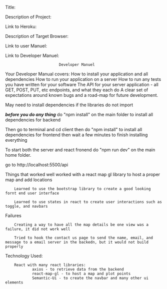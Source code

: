Title: 



Description of Project:  


Link to Heroku:   


Description of Target Browser:  


Link to user Manuel:

Link to Developer Manuel: 




                            Developer Manuel

Your Developer Manual covers:
        How to install your application and all dependencies
        How to run your application on a server
        How to run any tests you have written for your software
        The API for your server application - all GET, POST, PUT, etc endpoints, and what they each do
        A clear set of expectations around known bugs and a road-map for future development.




                            
May need to install dependencies if the libraries do not import

***before you do any thing***
do "npm install" on the main folder to install all dependencies for backend

Then go to terminal and cd client then do "npm install" to install all dependencies for frontend
then wait a few minutes to finish installing everything


To start both the server and react fronend do "npm run dev" on the main home folder.

go to http://localhost:5500/api


Things that worked well
        worked with a react map gl library to host a proper map and add locations

        Learned to use the bootstrap library to create a good looking fornt end user interface

        Learned to use states in react to create user interactions such as toggle, and navbars

Failures

        Creating a way to have all the map details be one view was a failure, it did not work well

        Tried to hook the contact us page to send the name, email, and message to a email server in the backedn, but it would not build properly

Technology Used:

        React with many react libraries:
                axios - to retrieve data from the backend
                react-map-gl - to host a map and plot points
                Semantic-Ui - to create the navbar and many other ui elements


